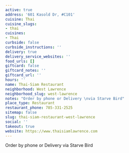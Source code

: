 ```yaml
---
active: true
address: '601 Kasold Dr, #C101'
cuisine: Thai
cuisine_slugs:
- thai
cuisines:
- Thai
curbside: false
curbside_instructions: ''
delivery: true
delivery_service_websites: ''
food_urls: []
giftcard: false
giftcard_notes: ''
giftcard_url: ''
hours: ''
name: Thai-Siam Restaurant
neighborhood: West Lawrence
neighborhood_slug: west-lawrence
notes: "Order by phone or Delivery \nvia Starve Bird"
place_type: Restaurant
restaurant_phone: 785-331-2525
sitemap: false
slug: thai-siam-restaurant-west-lawrence
social: ''
takeout: true
website: https://www.thaisiamlawrence.com
---
```


Order by phone or Delivery 
via Starve Bird